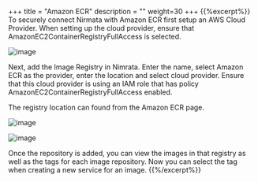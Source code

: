 +++
title = "Amazon ECR"
description = ""
weight=30
+++
{{%excerpt%}}
To securely connect Nirmata with Amazon ECR first setup an AWS Cloud
Provider. When setting up the cloud provider, ensure that
AmazonEC2ContainerRegistryFullAccess is selected.

![image](/images/ecr-setup.png)

Next, add the Image Registry in Nimrata. Enter the name, select Amazon
ECR as the provider, enter the location and select cloud provider.
Ensure that this cloud provider is using an IAM role that has policy
AmazonEC2ContainerRegistryFullAccess enabled.

The registry location can found from the Amazon ECR page.

![image](/images/ecr-repo-view.png)

![image](/images/add-ecr.png)

Once the repository is added, you can view the images in that registry
as well as the tags for each image repository. Now you can select the
tag when creating a new service for an image.
{{%/excerpt%}}
